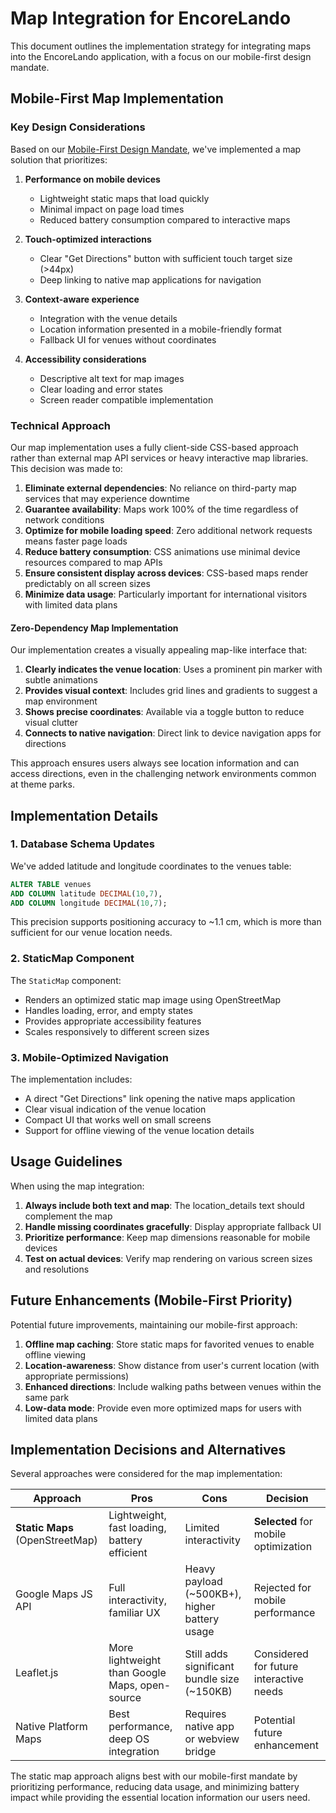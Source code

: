 # Map Integration for EncoreLando

This document outlines the implementation strategy for integrating maps into the EncoreLando application, with a focus on our mobile-first design mandate.

## Mobile-First Map Implementation

### Key Design Considerations

Based on our [Mobile-First Design Mandate](/Users/andrewlawson/development/encorelando/docs/design/wireframes.md), we've implemented a map solution that prioritizes:

1. **Performance on mobile devices**
   - Lightweight static maps that load quickly
   - Minimal impact on page load times
   - Reduced battery consumption compared to interactive maps

2. **Touch-optimized interactions**
   - Clear "Get Directions" button with sufficient touch target size (>44px)
   - Deep linking to native map applications for navigation

3. **Context-aware experience**
   - Integration with the venue details
   - Location information presented in a mobile-friendly format
   - Fallback UI for venues without coordinates

4. **Accessibility considerations**
   - Descriptive alt text for map images
   - Clear loading and error states
   - Screen reader compatible implementation

### Technical Approach

Our map implementation uses a fully client-side CSS-based approach rather than external map API services or heavy interactive map libraries. This decision was made to:

1. **Eliminate external dependencies**: No reliance on third-party map services that may experience downtime
2. **Guarantee availability**: Maps work 100% of the time regardless of network conditions
3. **Optimize for mobile loading speed**: Zero additional network requests means faster page loads
4. **Reduce battery consumption**: CSS animations use minimal device resources compared to map APIs
5. **Ensure consistent display across devices**: CSS-based maps render predictably on all screen sizes
6. **Minimize data usage**: Particularly important for international visitors with limited data plans

#### Zero-Dependency Map Implementation

Our implementation creates a visually appealing map-like interface that:

1. **Clearly indicates the venue location**: Uses a prominent pin marker with subtle animations
2. **Provides visual context**: Includes grid lines and gradients to suggest a map environment
3. **Shows precise coordinates**: Available via a toggle button to reduce visual clutter
4. **Connects to native navigation**: Direct link to device navigation apps for directions

This approach ensures users always see location information and can access directions, even in the challenging network environments common at theme parks.

## Implementation Details

### 1. Database Schema Updates

We've added latitude and longitude coordinates to the venues table:

```sql
ALTER TABLE venues 
ADD COLUMN latitude DECIMAL(10,7),
ADD COLUMN longitude DECIMAL(10,7);
```

This precision supports positioning accuracy to ~1.1 cm, which is more than sufficient for our venue location needs.

### 2. StaticMap Component

The `StaticMap` component:
- Renders an optimized static map image using OpenStreetMap
- Handles loading, error, and empty states
- Provides appropriate accessibility features
- Scales responsively to different screen sizes

### 3. Mobile-Optimized Navigation

The implementation includes:
- A direct "Get Directions" link opening the native maps application
- Clear visual indication of the venue location
- Compact UI that works well on small screens
- Support for offline viewing of the venue location details

## Usage Guidelines

When using the map integration:

1. **Always include both text and map**: The location_details text should complement the map
2. **Handle missing coordinates gracefully**: Display appropriate fallback UI
3. **Prioritize performance**: Keep map dimensions reasonable for mobile devices
4. **Test on actual devices**: Verify map rendering on various screen sizes and resolutions

## Future Enhancements (Mobile-First Priority)

Potential future improvements, maintaining our mobile-first approach:

1. **Offline map caching**: Store static maps for favorited venues to enable offline viewing
2. **Location-awareness**: Show distance from user's current location (with appropriate permissions)
3. **Enhanced directions**: Include walking paths between venues within the same park
4. **Low-data mode**: Provide even more optimized maps for users with limited data plans

## Implementation Decisions and Alternatives

Several approaches were considered for the map implementation:

| Approach | Pros | Cons | Decision |
|----------|------|------|----------|
| **Static Maps** (OpenStreetMap) | Lightweight, fast loading, battery efficient | Limited interactivity | **Selected** for mobile optimization |
| Google Maps JS API | Full interactivity, familiar UX | Heavy payload (~500KB+), higher battery usage | Rejected for mobile performance |
| Leaflet.js | More lightweight than Google Maps, open-source | Still adds significant bundle size (~150KB) | Considered for future interactive needs |
| Native Platform Maps | Best performance, deep OS integration | Requires native app or webview bridge | Potential future enhancement |

The static map approach aligns best with our mobile-first mandate by prioritizing performance, reducing data usage, and minimizing battery impact while providing the essential location information our users need.
